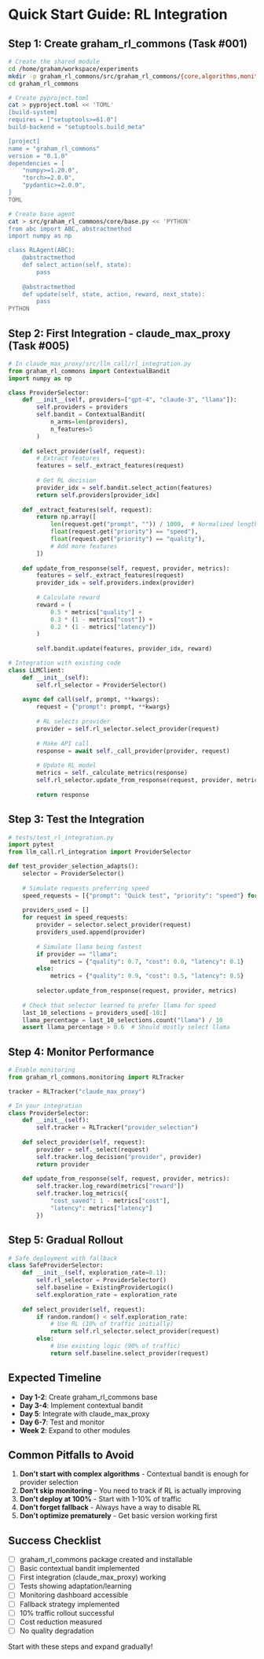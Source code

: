 # Quick Start Guide: RL Integration

## Step 1: Create graham_rl_commons (Task #001)

```bash
# Create the shared module
cd /home/graham/workspace/experiments
mkdir -p graham_rl_commons/src/graham_rl_commons/{core,algorithms,monitoring}
cd graham_rl_commons

# Create pyproject.toml
cat > pyproject.toml << 'TOML'
[build-system]
requires = ["setuptools>=61.0"]
build-backend = "setuptools.build_meta"

[project]
name = "graham_rl_commons"
version = "0.1.0"
dependencies = [
    "numpy>=1.20.0",
    "torch>=2.0.0",
    "pydantic>=2.0.0",
]
TOML

# Create base agent
cat > src/graham_rl_commons/core/base.py << 'PYTHON'
from abc import ABC, abstractmethod
import numpy as np

class RLAgent(ABC):
    @abstractmethod
    def select_action(self, state):
        pass
    
    @abstractmethod
    def update(self, state, action, reward, next_state):
        pass
PYTHON
```

## Step 2: First Integration - claude_max_proxy (Task #005)

```python
# In claude_max_proxy/src/llm_call/rl_integration.py
from graham_rl_commons import ContextualBandit
import numpy as np

class ProviderSelector:
    def __init__(self, providers=["gpt-4", "claude-3", "llama"]):
        self.providers = providers
        self.bandit = ContextualBandit(
            n_arms=len(providers),
            n_features=5
        )
    
    def select_provider(self, request):
        # Extract features
        features = self._extract_features(request)
        
        # Get RL decision
        provider_idx = self.bandit.select_action(features)
        return self.providers[provider_idx]
    
    def _extract_features(self, request):
        return np.array([
            len(request.get("prompt", "")) / 1000,  # Normalized length
            float(request.get("priority") == "speed"),
            float(request.get("priority") == "quality"),
            # Add more features
        ])
    
    def update_from_response(self, request, provider, metrics):
        features = self._extract_features(request)
        provider_idx = self.providers.index(provider)
        
        # Calculate reward
        reward = (
            0.5 * metrics["quality"] +
            0.3 * (1 - metrics["cost"]) +
            0.2 * (1 - metrics["latency"])
        )
        
        self.bandit.update(features, provider_idx, reward)

# Integration with existing code
class LLMClient:
    def __init__(self):
        self.rl_selector = ProviderSelector()
        
    async def call(self, prompt, **kwargs):
        request = {"prompt": prompt, **kwargs}
        
        # RL selects provider
        provider = self.rl_selector.select_provider(request)
        
        # Make API call
        response = await self._call_provider(provider, request)
        
        # Update RL model
        metrics = self._calculate_metrics(response)
        self.rl_selector.update_from_response(request, provider, metrics)
        
        return response
```

## Step 3: Test the Integration

```python
# tests/test_rl_integration.py
import pytest
from llm_call.rl_integration import ProviderSelector

def test_provider_selection_adapts():
    selector = ProviderSelector()
    
    # Simulate requests preferring speed
    speed_requests = [{"prompt": "Quick test", "priority": "speed"} for _ in range(20)]
    
    providers_used = []
    for request in speed_requests:
        provider = selector.select_provider(request)
        providers_used.append(provider)
        
        # Simulate llama being fastest
        if provider == "llama":
            metrics = {"quality": 0.7, "cost": 0.0, "latency": 0.1}
        else:
            metrics = {"quality": 0.9, "cost": 0.5, "latency": 0.5}
            
        selector.update_from_response(request, provider, metrics)
    
    # Check that selector learned to prefer llama for speed
    last_10_selections = providers_used[-10:]
    llama_percentage = last_10_selections.count("llama") / 10
    assert llama_percentage > 0.6  # Should mostly select llama
```

## Step 4: Monitor Performance

```python
# Enable monitoring
from graham_rl_commons.monitoring import RLTracker

tracker = RLTracker("claude_max_proxy")

# In your integration
class ProviderSelector:
    def __init__(self):
        self.tracker = RLTracker("provider_selection")
        
    def select_provider(self, request):
        provider = self._select(request)
        self.tracker.log_decision("provider", provider)
        return provider
    
    def update_from_response(self, request, provider, metrics):
        self.tracker.log_reward(metrics["reward"])
        self.tracker.log_metrics({
            "cost_saved": 1 - metrics["cost"],
            "latency": metrics["latency"]
        })
```

## Step 5: Gradual Rollout

```python
# Safe deployment with fallback
class SafeProviderSelector:
    def __init__(self, exploration_rate=0.1):
        self.rl_selector = ProviderSelector()
        self.baseline = ExistingProviderLogic()
        self.exploration_rate = exploration_rate
    
    def select_provider(self, request):
        if random.random() < self.exploration_rate:
            # Use RL (10% of traffic initially)
            return self.rl_selector.select_provider(request)
        else:
            # Use existing logic (90% of traffic)
            return self.baseline.select_provider(request)
```

## Expected Timeline

- **Day 1-2**: Create graham_rl_commons base
- **Day 3-4**: Implement contextual bandit
- **Day 5**: Integrate with claude_max_proxy
- **Day 6-7**: Test and monitor
- **Week 2**: Expand to other modules

## Common Pitfalls to Avoid

1. **Don't start with complex algorithms** - Contextual bandit is enough for provider selection
2. **Don't skip monitoring** - You need to track if RL is actually improving
3. **Don't deploy at 100%** - Start with 1-10% of traffic
4. **Don't forget fallback** - Always have a way to disable RL
5. **Don't optimize prematurely** - Get basic version working first

## Success Checklist

- [ ] graham_rl_commons package created and installable
- [ ] Basic contextual bandit implemented
- [ ] First integration (claude_max_proxy) working
- [ ] Tests showing adaptation/learning
- [ ] Monitoring dashboard accessible
- [ ] Fallback strategy implemented
- [ ] 10% traffic rollout successful
- [ ] Cost reduction measured
- [ ] No quality degradation

Start with these steps and expand gradually!
